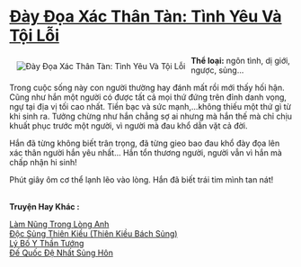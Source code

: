 <a href="https://utruyen.com/truyen/day-doa-xac-than-tan-tinh-yeu-va-toi-loi/19182/" title="Đày Đọa Xác Thân Tàn: Tình Yêu Và Tội Lỗi"><h1>Đày Đọa Xác Thân Tàn: Tình Yêu Và Tội Lỗi</h1></a><div style="display:table"><img align="right" style="float: left; padding: 10px;" src="https://utruyen.com/images/story/200x260/day-doa-xac-than-tan-tinh-yeu-va-toi-loi.jpg" alt="Đày Đọa Xác Thân Tàn: Tình Yêu Và Tội Lỗi"><b>Thể loại:</b> ngôn tình, dị giới, ngược, sủng...<p></p>Trong cuộc sống này con người thường hay đánh mất rồi mới thấy hối hận. Cũng như hắn một người có được tất cả mọi thứ đứng trên đỉnh danh vọng, ngự tại địa vị tối cao nhất. Tiền bạc và sức mạnh,...không thiếu một thứ gì từ khi sinh ra. Tưởng chừng như hắn chẳng sợ ai nhưng mà hắn thế mà chỉ chịu khuất phục trước một người, vì người mà đau khổ dằn vặt cả đời.<p></p>Hắn đã từng không biết trân trọng, đã từng gieo bao đau khổ đày đọa lên xác thân người hắn yêu nhất... Hắn tổn thương người, người vẫn vì hắn mà chấp nhận hi sinh! <p></p>Phút giây ôm cơ thể lạnh lẽo vào lòng. Hắn đã biết trái tim mình tan nát! </div><p><br><b>Truyện Hay Khác :</b></p><a href="https://utruyen.com/truyen/lam-nung-trong-long-anh/19284/" alt="Làm Nũng Trong Lòng Anh">Làm Nũng Trong Lòng Anh</a><br/><a href="https://github.com/quanluxury/ngontinhhot/tree/master/truyenhay/16809/" alt="Độc Sủng Thiên Kiều (Thiên Kiều Bách Sủng)">Độc Sủng Thiên Kiều (Thiên Kiều Bách Sủng)</a><br/><a href="https://truyenngontinhay.wordpress.com/2019/10/03/ly-bo-y-than-tuong/" alt="Lý Bố Y Thần Tướng">Lý Bố Y Thần Tướng</a><br/><a href="https://truyenngontinhay.wordpress.com/2019/10/03/de-quoc-de-nhat-sung-hon/" alt="Đế Quốc Đệ Nhất Sủng Hôn">Đế Quốc Đệ Nhất Sủng Hôn</a><br/>